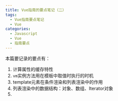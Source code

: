 ```yaml
---
title: Vue指南的要点笔记（二）
tags:
  - Vue指南要点笔记
  - Vue
categories:
  - Javascript
  - Vue
  - 指南要点
---
```


本篇要记录的要点有：
1. 计算属性的缓存特性
2. `vm`实例方法用在模板中取值时执行的时机
3. template元素在条件渲染和列表渲染中的作用
4. 列表渲染中的数据结构：对象、数组、Iterator对象
5. 

<!-- more -->